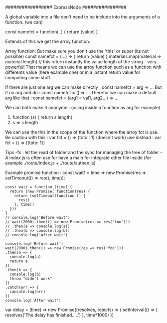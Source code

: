 ################# ExpressNode ################

A global variable into a file don't need to be include into the arguments of a function. (we can)

const namefct = function(..) {
    return (value)
}

Extends of this we get the arroy function.

Arroy function: But make sure you don't use the 'this' or super (its not possible)
const namefct = (...) => {
    return (value)
}
materials.map(material => material.length) // this return instantly the value length of the string - very powerfull
That means we can use the arroy function such as a function with differents value (here example one) or in a instant return value for computing some stuff.

If there are just one arg we can make directly : const namefct = arg => ...
But if no arg add do : const namefct = () => ...
Therefor we can make a default arg like that : const namefct = (arg1 = val1, arg2...) => ...

We can both make it anonyme : (using inside a function as arg for example)
1. function (s) { return s.length}
2. s => s.length

We can use the this in the scope of the function where the arroy fct is use.
Be cautiou with this : var fct = () =>  {toto : 1} (doesn't work) use instead : var fct = () => ({toto: 1})

Tips
-fs :  let the read of folder and the sync for managing the tree of folder
-A index.js is often use for have a main for integrate other file inside (for example ./route/index.js + ./route/authen.js)

Example promise function :
    const wait1 = time => new Promise(res => setTimeout(() => res(), time));

    const wait = function (time) {
      return (new Promise( function(res) {
        return (setTimeout(function () {
          res()
        }, time))
      }))
    }
    // console.log('Before wait')
    // wait(2000).then(() => new Promise(res => res('foo')))
    // .then(a => console.log(a))
    // .then(b => console.log(b))
    // console.log('After wait')

    console.log('Before wait')
    wait(2000).then(() => new Promise(res => res('foo')))
    .then(a => {
      console.log(a)
      return a
    })
    .then(b => {
      console.log(b)
      throw "didn't work"
    })
    .catch(err => {
      console.log(err)
    })
    console.log('After wait')

var delay = (time) => new Promise((resolves, rejects) => {
  setInterval(() => {
    resolves('The delay has finished.....')
  }, time*1000)
})